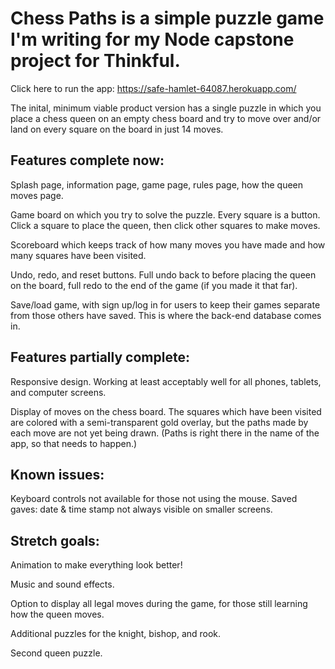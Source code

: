 <h1>Chess Paths is a simple puzzle game I'm writing for my Node capstone project for Thinkful.</h1>

Click here to run the app: https://safe-hamlet-64087.herokuapp.com/

The inital, minimum viable product version has a single puzzle in which you place a chess 
queen on an empty chess board and try to move over and/or land on every square on the board
in just 14 moves. 

<h2>Features complete now:</h2>

Splash page, information page, game page, rules page, how the queen moves page.

Game board on which you try to solve the puzzle. Every square is a button. Click a square to
place the queen, then click other squares to make moves.

Scoreboard which keeps track of how many moves you have made and how many squares 
have been visited.

Undo, redo, and reset buttons. Full undo back to before placing the queen on the board, full 
redo to the end of the game (if you made it that far).

Save/load game, with sign up/log in for users to keep their games separate from those others have 
saved. This is where the back-end database comes in.

<h2>Features partially complete:</h2>

Responsive design. Working at least acceptably well for all phones, tablets, and computer screens.

Display of moves on the chess board. The squares which have been visited are colored with a 
semi-transparent gold overlay, but the paths made by each move are not yet being drawn. (Paths
is right there in the name of the app, so that needs to happen.)

<h2>Known issues:</h2>

Keyboard controls not available for those not using the mouse. Saved gaves: date & time stamp not always 
visible on smaller screens.

<h2>Stretch goals:</h2>

Animation to make everything look better!

Music and sound effects.

Option to display all legal moves during the game, for those still learning how the queen moves.

Additional puzzles for the knight, bishop, and rook.

Second queen puzzle.
